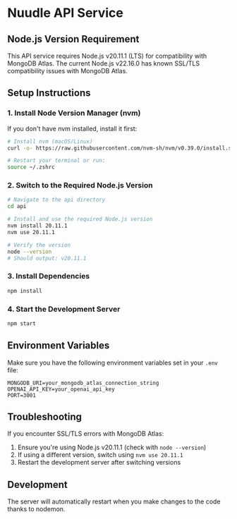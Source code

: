 # Nuudle API Service

## Node.js Version Requirement

This API service requires Node.js v20.11.1 (LTS) for compatibility with MongoDB Atlas. The current Node.js v22.16.0 has known SSL/TLS compatibility issues with MongoDB Atlas.

## Setup Instructions

### 1. Install Node Version Manager (nvm)

If you don't have nvm installed, install it first:

```bash
# Install nvm (macOS/Linux)
curl -o- https://raw.githubusercontent.com/nvm-sh/nvm/v0.39.0/install.sh | bash

# Restart your terminal or run:
source ~/.zshrc
```

### 2. Switch to the Required Node.js Version

```bash
# Navigate to the api directory
cd api

# Install and use the required Node.js version
nvm install 20.11.1
nvm use 20.11.1

# Verify the version
node --version
# Should output: v20.11.1
```

### 3. Install Dependencies

```bash
npm install
```

### 4. Start the Development Server

```bash
npm start
```

## Environment Variables

Make sure you have the following environment variables set in your `.env` file:

```
MONGODB_URI=your_mongodb_atlas_connection_string
OPENAI_API_KEY=your_openai_api_key
PORT=3001
```

## Troubleshooting

If you encounter SSL/TLS errors with MongoDB Atlas:

1. Ensure you're using Node.js v20.11.1 (check with `node --version`)
2. If using a different version, switch using `nvm use 20.11.1`
3. Restart the development server after switching versions

## Development

The server will automatically restart when you make changes to the code thanks to nodemon.